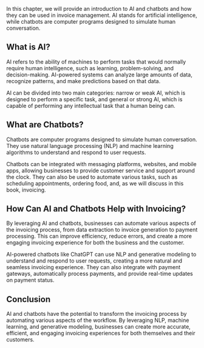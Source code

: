 
In this chapter, we will provide an introduction to AI and chatbots and how they can be used in invoice management. AI stands for artificial intelligence, while chatbots are computer programs designed to simulate human conversation.

What is AI?
-----------

AI refers to the ability of machines to perform tasks that would normally require human intelligence, such as learning, problem-solving, and decision-making. AI-powered systems can analyze large amounts of data, recognize patterns, and make predictions based on that data.

AI can be divided into two main categories: narrow or weak AI, which is designed to perform a specific task, and general or strong AI, which is capable of performing any intellectual task that a human being can.

What are Chatbots?
------------------

Chatbots are computer programs designed to simulate human conversation. They use natural language processing (NLP) and machine learning algorithms to understand and respond to user requests.

Chatbots can be integrated with messaging platforms, websites, and mobile apps, allowing businesses to provide customer service and support around the clock. They can also be used to automate various tasks, such as scheduling appointments, ordering food, and, as we will discuss in this book, invoicing.

How Can AI and Chatbots Help with Invoicing?
--------------------------------------------

By leveraging AI and chatbots, businesses can automate various aspects of the invoicing process, from data extraction to invoice generation to payment processing. This can improve efficiency, reduce errors, and create a more engaging invoicing experience for both the business and the customer.

AI-powered chatbots like ChatGPT can use NLP and generative modeling to understand and respond to user requests, creating a more natural and seamless invoicing experience. They can also integrate with payment gateways, automatically process payments, and provide real-time updates on payment status.

Conclusion
----------

AI and chatbots have the potential to transform the invoicing process by automating various aspects of the workflow. By leveraging NLP, machine learning, and generative modeling, businesses can create more accurate, efficient, and engaging invoicing experiences for both themselves and their customers.
